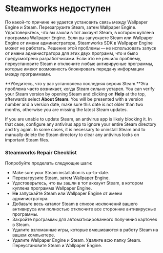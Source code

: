 # Steamworks недоступен

По какой-то причине не удается установить связь между Wallpaper Engine и Steam. Перезагрузите Steam, затем Wallpaper Engine. Удостоверьтесь, что вы зашли в тот аккаунт Steam, в котором куплена программа Wallpaper Engine. Если вы запускаете Steam или Wallpaper Engine от имени администратора, Steamworks SDK в Wallpaper Engine может не работать. Решение этой проблемы — не использовать запуск от имени администратора для этих двух программ, что и было предусмотрено разработчиками. Если это не решило проблему, переустановите Steam и отключите любые антивирусные программы, которые имеют возможность блокировать передачу информации между программами.

**Убедитесь, что у вас установлена последняя версия Steam.**Эта проблема часто возникает, когда Steam сильно устарел. You can verify your Steam version by opening Steam and clicking on **Help** at the top, afterwards select **About Steam**. You will be presented with a version number and a version date, make sure this date is not older than two months, otherwise you are missing the latest Steam updates.

If you are unable to update Steam, an antivirus app is likely blocking it. In that case, configure any antivirus app to ignore your entire Steam directory and try again. In some cases, it is necessary to uninstall Steam and to manually delete the Steam directory to clear any antivirus locks on important Steam files.

### Steamworks Repair Checklist

Попробуйте проделать следующие шаги:

* Make sure your Steam installation is up-to-date.
* Перезагрузите Steam, затем Wallpaper Engine.
* Удостоверьтесь, что вы зашли в тот аккаунт Steam, в котором куплена программа Wallpaper Engine.
* **Не** запускайте Steam или Wallpaper Engine от имени администратора.
* Добавьте весь каталог Steam в список исключений вашего антивируса или полностью отключите все сторонние антивирусные программы.
* Закройте программы для автоматизированного получения карточек в Steam.
* Удалите взломанные игры, которые вмешиваются в работу Steam на вашем компьютере.
* Удалите Wallpaper Engine и Steam. Удалите всю папку Steam. Переустановите Steam и Wallpaper Engine.
